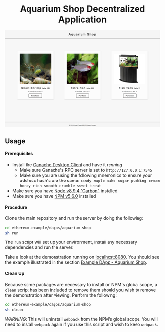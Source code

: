 <h1 align=center>Aquarium Shop Decentralized Application</h1>

![](../../README_assets/AquariumShop.png)

## Usage
#### Prerequisites
+ Install the [Ganache Desktop Client](http://truffleframework.com/ganache/) and have it *running*
  + Make sure Ganache's RPC server is set to `http://127.0.0.1:7545`
  + Make sure you are using the following mnemonics to ensure your address hash's are the same:
  `candy maple cake sugar pudding cream honey rich smooth crumble sweet treat`
+ Make sure you have [Node v8.9.4 "Carbon"](https://nodejs.org/en/download/) installed
+ Make sure you have [NPM v5.6.0](https://www.npmjs.com/get-npm) installed

#### Procedure
Clone the main repository and run the server by doing the following:
```bash
cd ethereum-example/dapps/aquarium-shop
sh run
```
The `run` script will set up your environment, install any necessary dependencies and run the server.

Take a look at the demonstration running on [localhost:8080](localhost:8080). You should see the example illustrated in the section [Example DApp - Aquarium Shop](#example-dapp---aquarium-shop).

#### Clean Up
Because some packages are necessary to install on NPM's global scope, a `clean` script has been included to remove them should you wish to remove the demonstration after viewing. Perform the following:
```bash
cd ethereum-example/dapps/aquarium-shop
sh clean
```

*WARNING*: This will uninstall `webpack` from the NPM's global scope. You will need to install `webpack` again if you use this script and wish to keep `webpack`.
